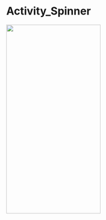 # Activity_Spinner
<img src="https://github.com/Harjot90414/Activity_Spinner/blob/main/Images/ActivitySpinner.gif" height="500px" width="250px">
 
